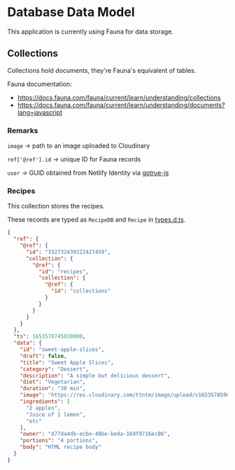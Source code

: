 # Database Data Model

This application is currently using Fauna for data storage.

## Collections

Collections hold documents, they're Fauna's equivalent of tables.

Fauna documentation: 

- https://docs.fauna.com/fauna/current/learn/understanding/collections
- https://docs.fauna.com/fauna/current/learn/understanding/documents?lang=javascript

### Remarks

`image` -> path to an image uploaded to Cloudinary

`ref['@ref'].id` -> unique ID for Fauna records

`user` -> GUID obtained from Netlify Identity via [gotrue-js](https://github.com/netlify/gotrue-js)

### Recipes

This collection stores the recipes.

These records are typed as `RecipeDB` and `Recipe` in [types.d.ts](/src/types.d.ts).

```json
{
  "ref": {
    "@ref": {
      "id": "332732439322427459",
      "collection": {
        "@ref": {
          "id": "recipes",
          "collection": {
            "@ref": {
              "id": "collections"
            }
          }
        }
      }
    }
  },
  "ts": 1653578745010000,
  "data": {
    "id": "sweet-apple-slices",
    "draft": false,
    "title": "Sweet Apple Slices",
    "category": "Dessert",
    "description": "A simple but delicious dessert",
    "diet": "Vegetarian",
    "duration": "30 min",
    "image": "https://res.cloudinary.com/ttntm/image/upload/v1653578590/recept0r/iup1tahggvajx4bym5vc.webp",
    "ingredients": [
      "2 apples",
      "Juice of 1 lemon",
      "etc"
    ],
    "owner": "d77da4db-ecbe-48be-beda-169f9716ec86",
    "portions": "4 portions",
    "body": "HTML recipe body"
  }
}
```